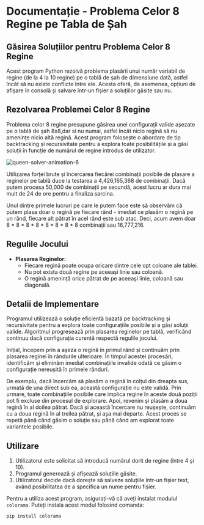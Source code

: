 # Documentație - Problema Celor 8 Regine pe Tabla de Șah

## Găsirea Soluțiilor pentru Problema Celor 8 Regine

Acest program Python rezolvă problema plasării unui număr variabil de regine (de la 4 la 10 regine) pe o tablă de șah de dimensiune dată, astfel încât să nu existe conflicte între ele. Acesta oferă, de asemenea, opțiuni de afișare în consolă și salvare într-un fișier a soluțiilor găsite sau nu.

## Rezolvarea Problemei Celor 8 Regine

Problema celor 8 regine presupune găsirea unei configurații valide așezate pe o tablă de șah 8x8,dar si nu numai, astfel încât nicio regină să nu amenințe nicio altă regină. Acest program folosește o abordare de tip backtracking și recursivitate pentru a explora toate posibilitățile și a găsi soluții în funcție de numărul de regine introdus de utilizator.

![queen-solver-animation-6](https://coolbutuseless.github.io/img/8queens/anim.gif)

Utilizarea forței brute și încercarea fiecărei combinații posibile de plasare a reginelor pe tablă duce la testarea a 4,426,165,368 de combinații. Dacă putem procesa 50,000 de combinații pe secundă, acest lucru ar dura mai mult de 24 de ore pentru a finaliza sarcina.

Unul dintre primele lucruri pe care le putem face este să observăm că putem plasa doar o regină pe fiecare rând - imediat ce plasăm o regină pe un rând, fiecare alt pătrat în acel rând este sub atac. Deci, acum avem doar 8 * 8 * 8 * 8 * 8 * 8 * 8 * 8 combinații sau 16,777,216.

## Regulile Jocului

- **Plasarea Reginelor:**
  - Fiecare regină poate ocupa oricare dintre cele opt coloane ale tablei.
  - Nu pot exista două regine pe aceeași linie sau coloană.
  - O regină amenință orice pătrat de pe aceeași linie, coloană sau diagonală.


## Detalii de Implementare

Programul utilizează o soluție eficientă bazată pe backtracking și recursivitate pentru a explora toate configurațiile posibile și a găsi soluții valide. Algoritmul progresează prin plasarea reginelor pe tablă, verificând continuu dacă configurația curentă respectă regulile jocului.

Inițial, începem prin a așeza o regină în primul rând și continuăm prin plasarea reginei în rândurile ulterioare. În timpul acestei procesări, identificăm și eliminăm imediat combinațiile invalide odată ce găsim o configurație nereușită în primele rânduri.

De exemplu, dacă încercăm să plasăm o regină în colțul din dreapta sus, urmată de una direct sub ea, această configurație nu este validă. Prin urmare, toate combinațiile posibile care implica regine în aceste două poziții pot fi excluse din procesul de explorare. Apoi, revenim și plasăm a doua regină în al doilea pătrat. Dacă și această încercare nu reușește, continuăm cu a doua regină în al treilea pătrat, și așa mai departe. Acest proces se repetă până când găsim o soluție sau până când am explorat toate variantele posibile.

## Utilizare

1. Utilizatorul este solicitat să introducă numărul dorit de regine (între 4 și 10).
2. Programul generează și afișează soluțiile găsite.
3. Utilizatorul decide dacă dorește să salveze soluțiile într-un fișier text, având posibilitatea de a specifica un nume pentru fișier.

Pentru a utiliza acest program, asigurați-vă că aveți instalat modulul `colorama`. Puteți instala acest modul folosind comanda:
```bash
pip install colorama
```